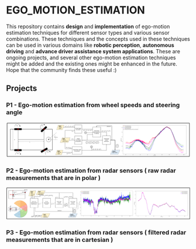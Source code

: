 # EGO_MOTION_ESTIMATION
This repository contains **design** and **implementation** of ego-motion estimation techniques for different sensor types and various sensor combinations. These techniques and the concepts used in these techniques can be used in various domains like **robotic perception**, **autonomous driving** and **advance driver assistance system applications**. These are ongoing projects, and several other ego-motion estimation techniques might be added and the existing ones might be enhanced in the future. Hope that the community finds these useful :)

## Projects

### P1 - Ego-motion estimation from wheel speeds and steering angle
![](https://github.com/UditBhaskar19/EGO_MOTION_ESTIMATION/blob/main/readme_artifacts/P1_cover_img.PNG)

### P2 - Ego-motion estimation from radar sensors ( raw radar measurements that are in polar )
![](https://github.com/UditBhaskar19/EGO_MOTION_ESTIMATION/blob/main/readme_artifacts/P2_cover_img.PNG)

### P3 - Ego-motion estimation from radar sensors ( filtered radar measurements that are in cartesian )

